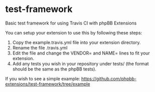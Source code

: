 test-framework
==============

Basic test framework for using Travis CI with phpBB Extensions

You can setup your extension to use this by following these steps:

1. Copy the example.travis.yml file into your extension directory.
2. Rename the file .travis.yml
3. Edit the file and change the VENDOR= and NAME= lines to fit your extension.
4. Add any tests you wish in your repository under tests/ (the format should be the same as the phpBB tests).

If you wish to see a simple example: https://github.com/phpbb-extensions/test-framework/tree/example